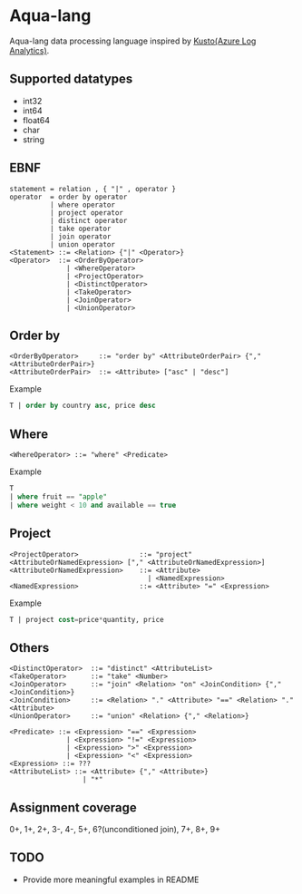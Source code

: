 # Aqua-lang

Aqua-lang data processing language inspired by [Kusto(Azure Log Analytics)](https://docs.loganalytics.io).

## Supported datatypes

- int32
- int64
- float64
- char
- string

## EBNF

```ebnf
statement = relation , { "|" , operator }
operator  = order by operator
          | where operator
          | project operator
          | distinct operator
          | take operator
          | join operator
          | union operator
<Statement> ::= <Relation> {"|" <Operator>}
<Operator>  ::= <OrderByOperator>
              | <WhereOperator>
              | <ProjectOperator>
              | <DistinctOperator>
              | <TakeOperator>
              | <JoinOperator>
              | <UnionOperator>
```

## Order by

```ebnf
<OrderByOperator>     ::= "order by" <AttributeOrderPair> {"," <AttributeOrderPair>}
<AttributeOrderPair>  ::= <Attribute> ["asc" | "desc"]
```

Example

```sql
T | order by country asc, price desc
```

## Where

```ebnf
<WhereOperator> ::= "where" <Predicate>
```

Example

```sql
T
| where fruit == "apple"
| where weight < 10 and available == true
```

## Project

```ebnf
<ProjectOperator>               ::= "project" <AttributeOrNamedExpression> ["," <AttributeOrNamedExpression>]
<AttributeOrNamedExpression>    ::= <Attribute>
                                  | <NamedExpression>
<NamedExpression>               ::= <Attribute> "=" <Expression>
```

Example

```sql
T | project cost=price*quantity, price
```

## Others

```ebnf
<DistinctOperator>  ::= "distinct" <AttributeList>
<TakeOperator>      ::= "take" <Number>
<JoinOperator>      ::= "join" <Relation> "on" <JoinCondition> {"," <JoinCondition>}
<JoinCondition>     ::= <Relation> "." <Attribute> "==" <Relation> "." <Attribute>
<UnionOperator>     ::= "union" <Relation> {"," <Relation>}

<Predicate> ::= <Expression> "==" <Expression>
              | <Expression> "!=" <Expression>
              | <Expression> ">" <Expression>
              | <Expression> "<" <Expression>
<Expression> ::= ???
<AttributeList> ::= <Attribute> {"," <Attribute>}
                  | "*"
```

## Assignment coverage

0+, 1+, 2+, 3-, 4-, 5+, 6?(unconditioned join), 7+, 8+, 9+

## TODO

- Provide more meaningful examples in README
